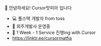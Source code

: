 👋 안녕하세요! Cursor맛피아 입니다

- 💻 풀스택 개발자 from toss
- 🤖 외주개발사 운영중
- 🚀 1 Week - 1 Service 진행ing with Cursor
- https://linktr.ee/cursormatfia

<!---
hiimjayson/hiimjayson is a ✨ special ✨ repository because its `README.md` (this file) appears on your GitHub profile.
You can click the Preview link to take a look at your changes.
--->
